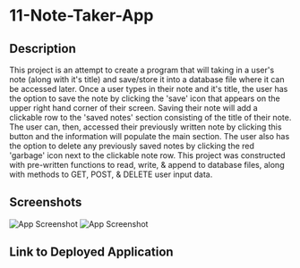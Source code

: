 # 11-Note-Taker-App

## Description

This project is an attempt to create a program that will taking in a user's note (along with it's title) and save/store it into a database file where it can be accessed later. Once a user types in their note and it's title, the user has the option to save the note by clicking the 'save' icon that appears on the upper right hand corner of their screen. Saving their note will add a clickable row to the 'saved notes' section consisting of the title of their note. The user can, then, accessed their previously written note by clicking this button and the information will populate the main section. The user also has the option to delete any previously saved notes by clicking the red 'garbage' icon next to the clickable note row. This project was constructed with pre-written functions to read, write, & append to database files, along with methods to GET, POST, & DELETE user input data.

## Screenshots

![App Screenshot](https://github.com/noahfajarda/11-Note-Taker-App/blob/main/images/Screenshot1.png)
![App Screenshot](https://github.com/noahfajarda/11-Note-Taker-App/blob/main/images/Screenshot1.png)

## Link to Deployed Application
